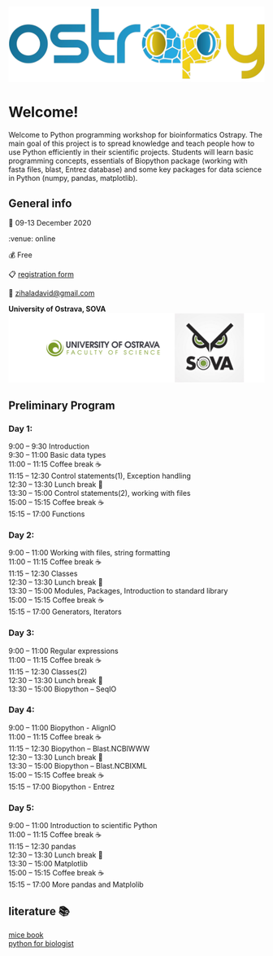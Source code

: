 <img src="logo.png" alt="drawing" width="800"/>


# Welcome!
Welcome to Python programming workshop for bioinformatics Ostrapy. The main goal of this project is to spread knowledge and teach people how to use Python efficiently in their scientific projects. Students will learn basic programming concepts, essentials of Biopython package (working with fasta files, blast, Entrez database) and some key packages for data science in Python (numpy, pandas, matplotlib).

## General info

  :date: 09-13 December 2020

 :venue: online

 :moneybag: Free

 :clipboard: [registration form](https://forms.gle/t1piEpAA9b1AHtNX7)

 :e-mail: zihaladavid@gmail.com



**University of Ostrava, SOVA**
<img src="support.png" alt="drawing" width="800"/>

## Preliminary Program

### Day 1:
9:00 – 9:30	Introduction\
9:30 – 11:00	Basic data types\
11:00 – 11:15  Coffee break  :coffee:\
11:15 – 12:30 Control statements(1), Exception handling\
12:30 – 13:30 Lunch break :fork_and_knife:\
13:30 – 15:00 Control statements(2), working with files\
15:00 – 15:15 Coffee break :coffee:\
15:15 – 17:00 Functions

### Day 2:
9:00 – 11:00 Working with files, string formatting\
11:00 – 11:15  Coffee break :coffee:\
11:15 – 12:30 Classes\
12:30 – 13:30 Lunch break :fork_and_knife:\
13:30 – 15:00 Modules, Packages, Introduction to standard library\
15:00 – 15:15 Coffee break :coffee:\
15:15 – 17:00 Generators, Iterators

### Day 3:
9:00 – 11:00 Regular expressions\
11:00 – 11:15  Coffee break :coffee:\
11:15 – 12:30 Classes(2)\
12:30 – 13:30 Lunch break :fork_and_knife:\
13:30 – 15:00 Biopython – SeqIO

### Day 4:
9:00 – 11:00 Biopython - AlignIO\
11:00 – 11:15  Coffee break :coffee:\
11:15 – 12:30 Biopython – Blast.NCBIWWW\
12:30 – 13:30 Lunch break :fork_and_knife:\
13:30 – 15:00 Biopython – Blast.NCBIXML\
15:00 – 15:15 Coffee break :coffee:\
15:15 – 17:00 Biopython - Entrez

### Day 5:
9:00 – 11:00 Introduction to scientific Python\
11:00 – 11:15  Coffee break :coffee:\
11:15 – 12:30 pandas\
12:30 – 13:30 Lunch break :fork_and_knife:\
13:30 – 15:00 Matplotlib\
15:00 – 15:15 Coffee break :coffee:\
15:15 – 17:00 More pandas and Matplolib

## literature :books:

[mice book](https://leanpub.com/python_101)\
[python for biologist](https://books.google.com.tr/books/about/Python_for_Biologists.html?id=vnArvvqC918C&source=kp_book_description&redir_esc=y)
